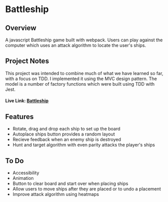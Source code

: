# Battleship

## Overview

A javascript Battleship game built with webpack. Users can play against the computer which uses an attack algorithm to locate the user's ships.

## Project Notes

This project was intended to combine much of what we have learned so far, with a focus on TDD. I implemented it using the MVC design pattern. The model is a number of factory functions which were built using TDD with Jest.

#### Live Link: [Battleship](https://top-battleship.netlify.app/)

## Features

- Rotate, drag and drop each ship to set up the board
- Autoplace ships button provides a random layout
- Recieve feedback when an enemy ship is destroyed
- Hunt and target algorithm with even parity attacks the player's ships

## To Do

- Accessibility
- Animation
- Button to clear board and start over when placing ships
- Allow users to move ships after they are placed or to undo a placement
- Improve attack algorithm using heatmaps

